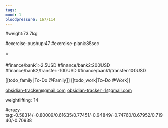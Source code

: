 ```yaml
---
tags: 
mood: 1
bloodpressure: 167/114
---
```


#weight:73.7kg

#exercise-pushup:47
#exercise-plank:85sec


⭐

#finance/bank1:-2.5USD
#finance/bank2:200USD
#finance/bank2/transfer:-100USD
#finance/bank1/transfer:100USD

[[todo_family|To-Do @Family]]
[[todo_work|To-Do @Work]]

obsidian-tracker@gmail.com
obsidian-tracker+1@gmail.com

weightlifting: 14

#crazy-tag:-0.58314/-0.80009/0.61635/0.77451/-0.64849/-0.74760/0.67952/0.71940/-0.70938

